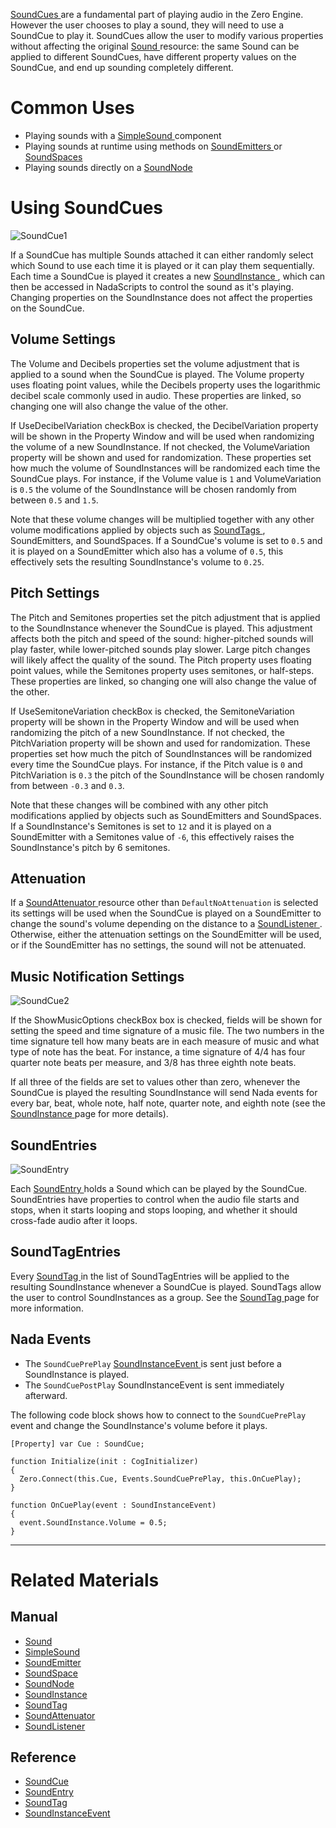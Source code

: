 [ SoundCues ](https://github.com/ZilchEngine/ZilchDocs/blob/master/code_reference/class_reference/soundcue.markdown) are a fundamental part of playing audio in the Zero Engine. However the user chooses to play a sound, they will need to use a SoundCue to play it. SoundCues allow the user to modify various properties without affecting the original [Sound ](https://github.com/ZilchEngine/ZilchDocs/blob/master/zero_editor_documentation/zeromanual/audio/sound.markdown) resource: the same Sound can be applied to different SoundCues, have different property values on the SoundCue, and end up sounding completely different. 

 # Common Uses

- Playing sounds with a [SimpleSound ](https://github.com/ZilchEngine/ZilchDocs/blob/master/zero_editor_documentation/zeromanual/audio/simplesound.markdown) component
- Playing sounds at runtime using methods on [SoundEmitters ](https://github.com/ZilchEngine/ZilchDocs/blob/master/zero_editor_documentation/zeromanual/audio/soundemitter.markdown) or [SoundSpaces ](https://github.com/ZilchEngine/ZilchDocs/blob/master/zero_editor_documentation/zeromanual/audio/soundspace.markdown)
- Playing sounds directly on a [SoundNode ](https://github.com/ZilchEngine/ZilchDocs/blob/master/zero_editor_documentation/zeromanual/audio/soundnode.markdown)

 # Using SoundCues



![SoundCue1](https://media.githubusercontent.com/media/ZilchEngine/ZilchFiles/master/doc_files/47918.png)

If a SoundCue has multiple Sounds attached it can either randomly select which Sound to use each time it is played or it can play them sequentially. Each time a SoundCue is played it creates a new [SoundInstance ](https://github.com/ZilchEngine/ZilchDocs/blob/master/zero_editor_documentation/zeromanual/audio/soundinstance.markdown), which can then be accessed in NadaScripts to control the sound as it's playing. Changing properties on the SoundInstance does not affect the properties on the SoundCue.

 ## Volume Settings

The Volume  and  Decibels  properties set the volume adjustment that is applied to a sound when the SoundCue is played. The Volume  property uses floating point values, while the Decibels  property uses the logarithmic decibel scale commonly used in audio. These properties are linked, so changing one will also change the value of the other.

If UseDecibelVariation checkBox is checked, the DecibelVariation  property will be shown in the Property Window and will be used when randomizing the volume of a new SoundInstance. If not checked, the VolumeVariation  property will be shown and used for randomization. These properties set how much the volume of SoundInstances will be randomized each time the SoundCue plays. For instance, if the Volume  value is `1` and VolumeVariation  is `0.5` the volume of the SoundInstance will be chosen randomly from between `0.5` and `1.5`. 

Note that these volume changes will be multiplied together with any other volume modifications applied by objects such as [SoundTags ](https://github.com/ZilchEngine/ZilchDocs/blob/master/zero_editor_documentation/zeromanual/audio/soundtag.markdown), SoundEmitters, and SoundSpaces. If a SoundCue's volume is set to `0.5` and it is played on a SoundEmitter which also has a volume of `0.5`, this effectively sets the resulting SoundInstance's volume to `0.25`.

 ## Pitch Settings

The  Pitch  and  Semitones  properties set the pitch adjustment that is applied to the SoundInstance whenever the SoundCue is played. This adjustment affects both the pitch and speed of the sound: higher-pitched sounds will play faster, while lower-pitched sounds play slower. Large pitch changes will likely affect the quality of the sound. The  Pitch  property uses floating point values, while the Semitones  property uses semitones, or half-steps. These properties are linked, so changing one will also change the value of the other.

If UseSemitoneVariation checkBox is checked, the  SemitoneVariation  property will be shown in the Property Window and will be used when randomizing the pitch of a new SoundInstance. If not checked, the  PitchVariation  property will be shown and used for randomization. These properties set how much the pitch of SoundInstances will be randomized every time the SoundCue plays. For instance, if the  Pitch  value is `0` and  PitchVariation  is `0.3` the pitch of the SoundInstance will be chosen randomly from between `-0.3` and `0.3`.

Note that these changes will be combined with any other pitch modifications applied by objects such as SoundEmitters and SoundSpaces. If a SoundInstance's  Semitones  is set to `12` and it is played on a SoundEmitter with a  Semitones  value of `-6`, this effectively raises the SoundInstance's pitch by 6 semitones.

 ## Attenuation

If a [SoundAttenuator ](https://github.com/ZilchEngine/ZilchDocs/blob/master/zero_editor_documentation/zeromanual/audio/soundattenuator.markdown) resource other than `DefaultNoAttenuation` is selected its settings will be used when the SoundCue is played on a SoundEmitter to change the sound's volume depending on the distance to a [SoundListener ](https://github.com/ZilchEngine/ZilchDocs/blob/master/zero_editor_documentation/zeromanual/audio/soundlistener.markdown). Otherwise, either the attenuation settings on the SoundEmitter will be used, or if the SoundEmitter has no settings, the sound will not be attenuated.

 ## Music Notification Settings 



![SoundCue2](https://media.githubusercontent.com/media/ZilchEngine/ZilchFiles/master/doc_files/47920.png) 

If the ShowMusicOptions checkBox box is checked, fields will be shown for setting the speed and time signature of a music file. The two numbers in the time signature tell how many beats are in each measure of music and what type of note has the beat. For instance, a time signature of 4/4 has four quarter note beats per measure, and 3/8 has three eighth note beats. 

If all three of the fields are set to values other than zero, whenever the SoundCue is played the resulting SoundInstance will send Nada events for every bar, beat, whole note, half note, quarter note, and eighth note (see the [SoundInstance ](https://github.com/ZilchEngine/ZilchDocs/blob/master/zero_editor_documentation/zeromanual/audio/soundinstance.markdown) page for more details). 

 ## SoundEntries 



![SoundEntry](https://media.githubusercontent.com/media/ZilchEngine/ZilchFiles/master/doc_files/47922.png)

Each [ SoundEntry ](https://github.com/ZilchEngine/ZilchDocs/blob/master/code_reference/class_reference/soundentry.markdown) holds a Sound which can be played by the SoundCue. SoundEntries have properties to control when the audio file starts and stops, when it starts looping and stops looping, and whether it should cross-fade audio after it loops.

 ## SoundTagEntries

Every [ SoundTag ](https://github.com/ZilchEngine/ZilchDocs/blob/master/zero_editor_documentation/zeromanual/audio/soundtag.markdown) in the list of SoundTagEntries will be applied to the resulting SoundInstance whenever a SoundCue is played. SoundTags allow the user to control SoundInstances as a group. See the [SoundTag ](https://github.com/ZilchEngine/ZilchDocs/blob/master/zero_editor_documentation/zeromanual/audio/soundtag.markdown) page for more information.

 ##  Nada Events

- The `SoundCuePrePlay` [ SoundInstanceEvent  ](https://github.com/ZilchEngine/ZilchDocs/blob/master/code_reference/class_reference/soundinstanceevent.markdown) is sent just before a SoundInstance is played. 
- The `SoundCuePostPlay` SoundInstanceEvent is sent immediately afterward. 

The following code block shows how to connect to the `SoundCuePrePlay` event and change the SoundInstance's volume before it plays.

```lang=csharp
[Property] var Cue : SoundCue;

function Initialize(init : CogInitializer)
{
  Zero.Connect(this.Cue, Events.SoundCuePrePlay, this.OnCuePlay);
}

function OnCuePlay(event : SoundInstanceEvent)
{
  event.SoundInstance.Volume = 0.5;
}
```

---
 # Related Materials

 ## Manual

- [Sound ](https://github.com/ZilchEngine/ZilchDocs/blob/master/zero_editor_documentation/zeromanual/audio/sound.markdown)
- [SimpleSound ](https://github.com/ZilchEngine/ZilchDocs/blob/master/zero_editor_documentation/zeromanual/audio/simplesound.markdown)
- [SoundEmitter ](https://github.com/ZilchEngine/ZilchDocs/blob/master/zero_editor_documentation/zeromanual/audio/soundemitter.markdown)
- [SoundSpace ](https://github.com/ZilchEngine/ZilchDocs/blob/master/zero_editor_documentation/zeromanual/audio/soundspace.markdown)
- [SoundNode ](https://github.com/ZilchEngine/ZilchDocs/blob/master/zero_editor_documentation/zeromanual/audio/soundnode.markdown)
- [SoundInstance ](https://github.com/ZilchEngine/ZilchDocs/blob/master/zero_editor_documentation/zeromanual/audio/soundinstance.markdown)
- [SoundTag ](https://github.com/ZilchEngine/ZilchDocs/blob/master/zero_editor_documentation/zeromanual/audio/soundtag.markdown)
- [SoundAttenuator ](https://github.com/ZilchEngine/ZilchDocs/blob/master/zero_editor_documentation/zeromanual/audio/soundattenuator.markdown)
- [SoundListener ](https://github.com/ZilchEngine/ZilchDocs/blob/master/zero_editor_documentation/zeromanual/audio/soundlistener.markdown)

 ## Reference

- [ SoundCue ](https://github.com/ZilchEngine/ZilchDocs/blob/master/code_reference/class_reference/soundcue.markdown)
- [ SoundEntry ](https://github.com/ZilchEngine/ZilchDocs/blob/master/code_reference/class_reference/soundentry.markdown)
- [ SoundTag ](https://github.com/ZilchEngine/ZilchDocs/blob/master/code_reference/class_reference/soundtag.markdown)
- [ SoundInstanceEvent ](https://github.com/ZilchEngine/ZilchDocs/blob/master/code_reference/class_reference/soundinstanceevent.markdown) 

 